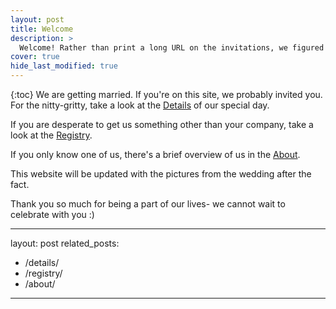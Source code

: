 ```yaml
---
layout: post
title: Welcome 
description: >
  Welcome! Rather than print a long URL on the invitations, we figured we'd put all the need-to-know information here.
cover: true
hide_last_modified: true
---
```

{:toc}
We are getting married. If you're on this site, we probably invited you. For the nitty-gritty, take a look at the [Details](/details) of our special day.

If you are desperate to get us something other than your company, take a look at the [Registry](/registry).

If you only know one of us, there's a brief overview of us in the [About](/about).

This website will be updated with the pictures from the wedding after the fact.

Thank you so much for being a part of our lives- we cannot wait to celebrate with you :)

---
layout: post
related_posts:
  - /details/
  - /registry/
  - /about/
---